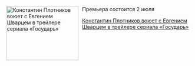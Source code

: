 <!--2025-07-01 09:30:59-->
<div class="yb">
  <div class="rss kino_kino"><a href="https://www.kino-teatr.ru/kino/news/y2025/7-1/38179/" title="Константин Плотников воюет с Евгением Шварцем в трейлере сериала «Государь»"><img src="https://www.kino-teatr.ru/news/9/7/38179/poster.jpg" width="196" height="147" align="left" hspace="5" style="margin: 0px 10px 0px 5px" alt="Константин Плотников воюет с Евгением Шварцем в трейлере сериала «Государь»"/></a>Премьера состоится 2 июля <p class="titl"><a href="https://www.kino-teatr.ru/kino/news/y2025/7-1/38179/">Константин Плотников воюет с Евгением Шварцем в трейлере сериала «Государь»</a></p></div>
</div>
